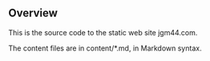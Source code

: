 ## Overview

This is the source code to the static web site jgm44.com.

The content files are in content/*.md, in Markdown syntax.
